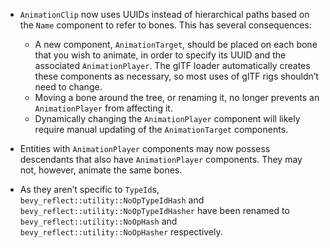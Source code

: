 - `AnimationClip` now uses UUIDs instead of hierarchical paths based on the `Name` component to refer to bones. This has several consequences:
  - A new component, `AnimationTarget`, should be placed on each bone that you wish to animate, in order to specify its UUID and the associated `AnimationPlayer`. The glTF loader automatically creates these components as necessary, so most uses of glTF rigs shouldn’t need to change.
  - Moving a bone around the tree, or renaming it, no longer prevents an `AnimationPlayer` from affecting it.
  - Dynamically changing the `AnimationPlayer` component will likely require manual updating of the `AnimationTarget` components.

- Entities with `AnimationPlayer` components may now possess descendants that also have `AnimationPlayer` components. They may not, however, animate the same bones.
- As they aren’t specific to `TypeId`s, `bevy_reflect::utility::NoOpTypeIdHash` and `bevy_reflect::utility::NoOpTypeIdHasher` have been renamed to `bevy_reflect::utility::NoOpHash` and `bevy_reflect::utility::NoOpHasher` respectively.
